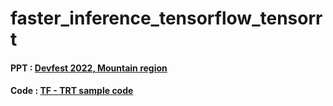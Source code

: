 # faster_inference_tensorflow_tensorrt

#### PPT : [Devfest 2022, Mountain region](tf_trt_gdg_mountain_region_devfest.pdf)
#### Code : [TF - TRT sample code](Optimize_TensorFlow_Models_For_Deployment_with_TensorRT.ipynb)
